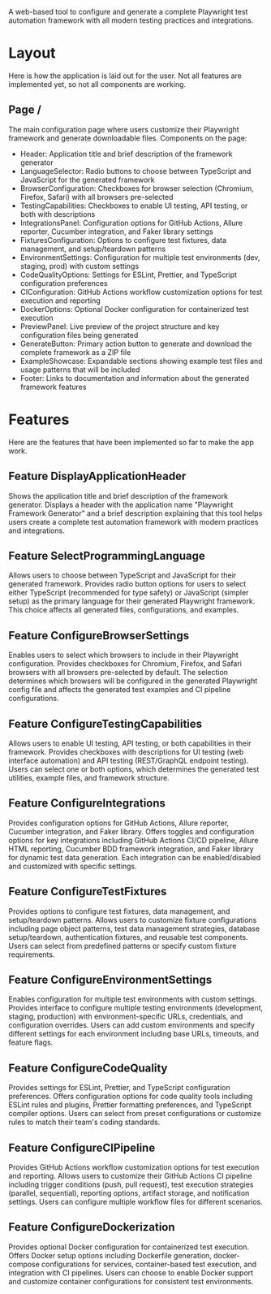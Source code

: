 A web-based tool to configure and generate a complete Playwright test automation framework with all modern testing practices and integrations.
# Layout
Here is how the application is laid out for the user.
Not all features are implemented yet, so not all components are working.
## Page /
The main configuration page where users customize their Playwright framework and generate downloadable files.
Components on the page:
- Header: Application title and brief description of the framework generator
- LanguageSelector: Radio buttons to choose between TypeScript and JavaScript for the generated framework
- BrowserConfiguration: Checkboxes for browser selection (Chromium, Firefox, Safari) with all browsers pre-selected
- TestingCapabilities: Checkboxes to enable UI testing, API testing, or both with descriptions
- IntegrationsPanel: Configuration options for GitHub Actions, Allure reporter, Cucumber integration, and Faker library settings
- FixturesConfiguration: Options to configure test fixtures, data management, and setup/teardown patterns
- EnvironmentSettings: Configuration for multiple test environments (dev, staging, prod) with custom settings
- CodeQualityOptions: Settings for ESLint, Prettier, and TypeScript configuration preferences
- CIConfiguration: GitHub Actions workflow customization options for test execution and reporting
- DockerOptions: Optional Docker configuration for containerized test execution
- PreviewPanel: Live preview of the project structure and key configuration files being generated
- GenerateButton: Primary action button to generate and download the complete framework as a ZIP file
- ExampleShowcase: Expandable sections showing example test files and usage patterns that will be included
- Footer: Links to documentation and information about the generated framework features
# Features
Here are the features that have been implemented so far to make the app work.
## Feature DisplayApplicationHeader
Shows the application title and brief description of the framework generator.
Displays a header with the application name "Playwright Framework Generator" and a brief description explaining that this tool helps users create a complete test automation framework with modern practices and integrations.
## Feature SelectProgrammingLanguage
Allows users to choose between TypeScript and JavaScript for their generated framework.
Provides radio button options for users to select either TypeScript (recommended for type safety) or JavaScript (simpler setup) as the primary language for their generated Playwright framework. This choice affects all generated files, configurations, and examples.
## Feature ConfigureBrowserSettings
Enables users to select which browsers to include in their Playwright configuration.
Provides checkboxes for Chromium, Firefox, and Safari browsers with all browsers pre-selected by default. The selection determines which browsers will be configured in the generated Playwright config file and affects the generated test examples and CI pipeline configurations.
## Feature ConfigureTestingCapabilities
Allows users to enable UI testing, API testing, or both capabilities in their framework.
Provides checkboxes with descriptions for UI testing (web interface automation) and API testing (REST/GraphQL endpoint testing). Users can select one or both options, which determines the generated test utilities, example files, and framework structure.
## Feature ConfigureIntegrations
Provides configuration options for GitHub Actions, Allure reporter, Cucumber integration, and Faker library.
Offers toggles and configuration options for key integrations including GitHub Actions CI/CD pipeline, Allure HTML reporting, Cucumber BDD framework integration, and Faker library for dynamic test data generation. Each integration can be enabled/disabled and customized with specific settings.
## Feature ConfigureTestFixtures
Provides options to configure test fixtures, data management, and setup/teardown patterns.
Allows users to customize fixture configurations including page object patterns, test data management strategies, database setup/teardown, authentication fixtures, and reusable test components. Users can select from predefined patterns or specify custom fixture requirements.
## Feature ConfigureEnvironmentSettings
Enables configuration for multiple test environments with custom settings.
Provides interface to configure multiple testing environments (development, staging, production) with environment-specific URLs, credentials, and configuration overrides. Users can add custom environments and specify different settings for each environment including base URLs, timeouts, and feature flags.
## Feature ConfigureCodeQuality
Provides settings for ESLint, Prettier, and TypeScript configuration preferences.
Offers configuration options for code quality tools including ESLint rules and plugins, Prettier formatting preferences, and TypeScript compiler options. Users can select from preset configurations or customize rules to match their team's coding standards.
## Feature ConfigureCIPipeline
Provides GitHub Actions workflow customization options for test execution and reporting.
Allows users to customize their GitHub Actions CI pipeline including trigger conditions (push, pull request), test execution strategies (parallel, sequential), reporting options, artifact storage, and notification settings. Users can configure multiple workflow files for different scenarios.
## Feature ConfigureDockerization
Provides optional Docker configuration for containerized test execution.
Offers Docker setup options including Dockerfile generation, docker-compose configurations for services, container-based test execution, and integration with CI pipelines. Users can choose to enable Docker support and customize container configurations for consistent test environments.